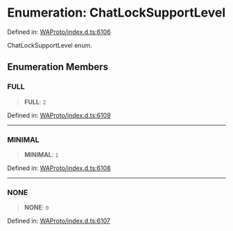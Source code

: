 # Enumeration: ChatLockSupportLevel

Defined in: [WAProto/index.d.ts:6106](https://github.com/Fokusdotid/Baileys/blob/982cc5b3c62bfc7b56d2f8f8427b6c1a2dda856f/WAProto/index.d.ts#L6106)

ChatLockSupportLevel enum.

## Enumeration Members

### FULL

> **FULL**: `2`

Defined in: [WAProto/index.d.ts:6109](https://github.com/Fokusdotid/Baileys/blob/982cc5b3c62bfc7b56d2f8f8427b6c1a2dda856f/WAProto/index.d.ts#L6109)

***

### MINIMAL

> **MINIMAL**: `1`

Defined in: [WAProto/index.d.ts:6108](https://github.com/Fokusdotid/Baileys/blob/982cc5b3c62bfc7b56d2f8f8427b6c1a2dda856f/WAProto/index.d.ts#L6108)

***

### NONE

> **NONE**: `0`

Defined in: [WAProto/index.d.ts:6107](https://github.com/Fokusdotid/Baileys/blob/982cc5b3c62bfc7b56d2f8f8427b6c1a2dda856f/WAProto/index.d.ts#L6107)
